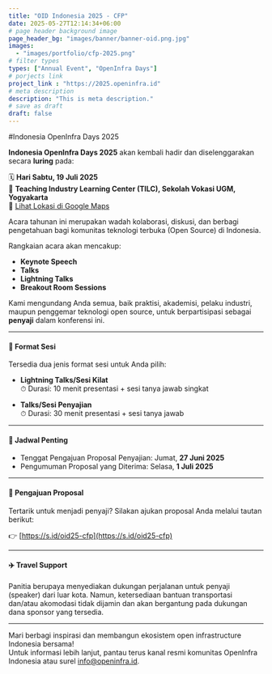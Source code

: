 ```yaml
---
title: "OID Indonesia 2025 - CFP"
date: 2025-05-27T12:14:34+06:00
# page header background image
page_header_bg: "images/banner/banner-oid.png.jpg"
images: 
  - "images/portfolio/cfp-2025.png"
# filter types
types: ["Annual Event", "OpenInfra Days"]
# porjects link
project_link : "https://2025.openinfra.id"
# meta description
description: "This is meta description."
# save as draft
draft: false
---
```


#Indonesia OpenInfra Days 2025

**Indonesia OpenInfra Days 2025** akan kembali hadir dan diselenggarakan secara **luring** pada:

🗓 **Hari Sabtu, 19 Juli 2025**  
📍 **Teaching Industry Learning Center (TILC), Sekolah Vokasi UGM, Yogyakarta**  
📌 [Lihat Lokasi di Google Maps](https://maps.app.goo.gl/s1FmrFBvEwKpaiPR7)

Acara tahunan ini merupakan wadah kolaborasi, diskusi, dan berbagi pengetahuan bagi komunitas teknologi terbuka (Open Source) di Indonesia. 

Rangkaian acara akan mencakup:
- **Keynote Speech**
- **Talks**
- **Lightning Talks**
- **Breakout Room Sessions**

Kami mengundang Anda semua, baik praktisi, akademisi, pelaku industri, maupun penggemar teknologi open source, untuk berpartisipasi sebagai **penyaji** dalam konferensi ini.

---

#### 🎤 Format Sesi

Tersedia dua jenis format sesi untuk Anda pilih:

- **Lightning Talks/Sesi Kilat**  
  ⏱ Durasi: 10 menit presentasi + sesi tanya jawab singkat  

- **Talks/Sesi Penyajian**  
  ⏱ Durasi: 30 menit presentasi + sesi tanya jawab  

---

#### 📆 Jadwal Penting

- Tenggat Pengajuan Proposal Penyajian: Jumat, **27 Juni 2025**  
- Pengumuman Proposal yang Diterima: Selasa, **1 Juli 2025**

---

#### 📩 Pengajuan Proposal

Tertarik untuk menjadi penyaji?   Silakan ajukan proposal Anda melalui tautan berikut:

👉 [https://s.id/oid25-cfp](https://s.id/oid25-cfp)

---

#### ✈️ Travel Support
Panitia berupaya menyediakan dukungan perjalanan untuk penyaji (speaker) dari luar kota. Namun, ketersediaan bantuan transportasi dan/atau akomodasi tidak dijamin dan akan bergantung pada dukungan dana sponsor yang tersedia.

---

Mari berbagi inspirasi dan membangun ekosistem open infrastructure Indonesia bersama!  
Untuk informasi lebih lanjut, pantau terus kanal resmi komunitas OpenInfra Indonesia atau surel info@openinfra.id.

